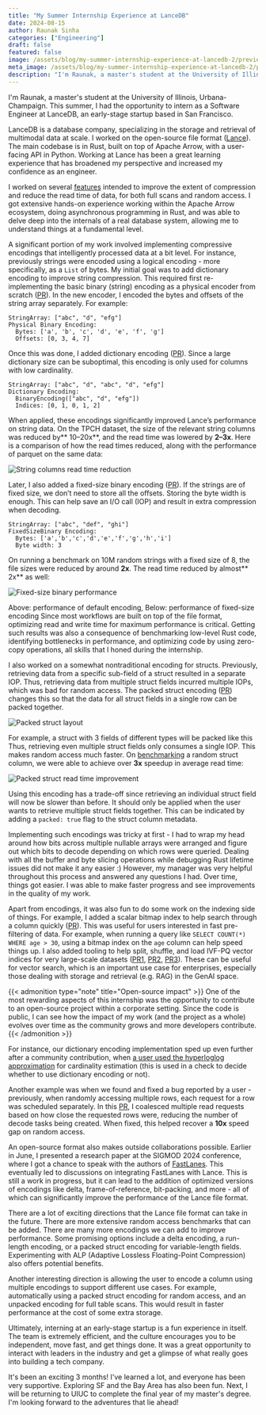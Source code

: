 ```yaml
---
title: "My Summer Internship Experience at LanceDB"
date: 2024-08-15
author: Raunak Sinha
categories: ["Engineering"]
draft: false
featured: false
image: /assets/blog/my-summer-internship-experience-at-lancedb-2/preview-image.png
meta_image: /assets/blog/my-summer-internship-experience-at-lancedb-2/preview-image.png
description: "I'm Raunak, a master's student at the University of Illinois, Urbana-Champaign.  This summer, I had the opportunity to intern as a Software Engineer at LanceDB, an early-stage startup based in San Francisco."
---
```


I'm Raunak, a master's student at the University of Illinois, Urbana-Champaign. This summer, I had the opportunity to intern as a Software Engineer at LanceDB, an early-stage startup based in San Francisco.

LanceDB is a database company, specializing in the storage and retrieval of multimodal data at scale. I worked on the open-source file format ([Lance](https://github.com/lancedb/lance)). The main codebase is in Rust, built on top of Apache Arrow, with a user-facing API in Python. Working at Lance has been a great learning experience that has broadened my perspective and increased my confidence as an engineer.

I worked on several [features](https://github.com/lancedb/lance/commits/main/?author=raunaks13) intended to improve the extent of compression and reduce the read time of data, for both full scans and random access. I got extensive hands-on experience working within the Apache Arrow ecosystem, doing asynchronous programming in Rust, and was able to delve deep into the internals of a real database system, allowing me to understand things at a fundamental level.

A significant portion of my work involved implementing compressive encodings that intelligently processed data at a bit level. For instance, previously strings were encoded using a logical encoding - more specifically, as a `List` of bytes. My initial goal was to add dictionary encoding to improve string compression. This required first re-implementing the basic binary (string) encoding as a physical encoder from scratch ([PR](https://github.com/lancedb/lance/pull/2426)). In the new encoder, I encoded the bytes and offsets of the string array separately. For example:

```text
StringArray: ["abc", "d", "efg"]
Physical Binary Encoding:
  Bytes: ['a', 'b', 'c', 'd', 'e', 'f', 'g']
  Offsets: [0, 3, 4, 7]
```

 Once this was done, I added dictionary encoding ([PR](https://github.com/lancedb/lance/pull/2409)). Since a large dictionary size can be suboptimal, this encoding is only used for columns with low cardinality.

```text
StringArray: ["abc", "d", "abc", "d", "efg"]
Dictionary Encoding:
  BinaryEncoding(["abc", "d", "efg"])
  Indices: [0, 1, 0, 1, 2]
```

When applied, these encodings significantly improved Lance’s performance on string data. On the TPCH dataset, the size of the relevant string columns was reduced by** 10–20x**, and the read time was lowered by **2–3x**. Here is a comparison of how the read times reduced, along with the performance of parquet on the same data:

![String columns read time reduction](/assets/blog/my-summer-internship-experience-at-lancedb-2/Screenshot-2024-08-13-at-9.53.04-AM.png)

Later, I also added a fixed-size binary encoding ([PR](https://github.com/lancedb/lance/pull/2707)). If the strings are of fixed size, we don’t need to store all the offsets. Storing the byte width is enough. This can help save an I/O call (IOP) and result in extra compression when decoding.

```text
StringArray: ["abc", "def", "ghi"]
FixedSizeBinary Encoding:
  Bytes: ['a','b','c','d','e','f','g','h','i']
  Byte width: 3
```

On running a benchmark on 10M random strings with a fixed size of 8, the file sizes were reduced by around **2x**. The read time reduced by almost** 2x** as well:

![Fixed-size binary performance](/assets/blog/my-summer-internship-experience-at-lancedb-2/Screenshot-2024-08-13-at-3.58.20-PM.png)

Above: performance of default encoding, Below: performance of fixed-size encoding
Since most workflows are built on top of the file format, optimizing read and write time for maximum performance is critical. Getting such results was also a consequence of benchmarking low-level Rust code, identifying bottlenecks in performance, and optimizing code by using zero-copy operations, all skills that I honed during the internship.

I also worked on a somewhat nontraditional encoding for structs. Previously, retrieving data from a specific sub-field of a struct resulted in a separate IOP. Thus, retrieving data from multiple struct fields incurred multiple IOPs, which was bad for random access. The packed struct encoding ([PR](https://github.com/lancedb/lance/pull/2593)) changes this so that the data for all struct fields in a single row can be packed together.

![Packed struct layout](/assets/blog/my-summer-internship-experience-at-lancedb-2/Screenshot-2024-08-12-at-1.42.56-PM.png)

For example, a struct with 3 fields of different types will be packed like this
Thus, retrieving even multiple struct fields only consumes a single IOP. This makes random access much faster. On [benchmarking](https://github.com/lancedb/lance/blob/main/python/python/benchmarks/test_packed_struct.py) a random struct column, we were able to achieve over **3x** speedup in average read time:

![Packed struct read time improvement](/assets/blog/my-summer-internship-experience-at-lancedb-2/Screenshot-2024-08-12-at-1.51.44-PM.png)

Using this encoding has a trade-off since retrieving an individual struct field will now be slower than before. It should only be applied when the user wants to retrieve multiple struct fields together. This can be indicated by adding a `packed: true` flag to the struct column metadata.

Implementing such encodings was tricky at first - I had to wrap my head around how bits across multiple nullable arrays were arranged and figure out which bits to decode depending on which rows were queried. Dealing with all the buffer and byte slicing operations while debugging Rust lifetime issues did not make it any easier :) However, my manager was very helpful throughout this process and answered any questions I had. Over time, things got easier. I was able to make faster progress and see improvements in the quality of my work.

Apart from encodings, it was also fun to do some work on the indexing side of things. For example, I added a scalar bitmap index to help search through a column quickly ([PR](https://github.com/lancedb/lance/pull/2560)). This was useful for users interested in fast pre-filtering of data. For example, when running a query like `SELECT COUNT(*) WHERE age > 30`, using a bitmap index on the `age` column can help speed things up. I also added tooling to help split, shuffle, and load IVF-PQ vector indices for very large-scale datasets ([PR1](https://github.com/lancedb/lance/pull/2657), [PR2](https://github.com/lancedb/lance/pull/2670), [PR3](https://github.com/lancedb/lance/pull/2681)). These can be useful for vector search, which is an important use case for enterprises, especially those dealing with storage and retrieval (e.g. RAG) in the GenAI space.

{{< admonition type="note" title="Open-source impact" >}}
One of the most rewarding aspects of this internship was the opportunity to contribute to an open-source project within a corporate setting. Since the code is public, I can see how the impact of my work (and the project as a whole) evolves over time as the community grows and more developers contribute.
{{< /admonition >}}

For instance, our dictionary encoding implementation sped up even further after a community contribution, when [a user used the hyperloglog approximation](https://github.com/lancedb/lance/pull/2555) for cardinality estimation (this is used in a check to decide whether to use dictionary encoding or not).

Another example was when we found and fixed a bug reported by a user - previously, when randomly accessing multiple rows, each request for a row was scheduled separately. In this [PR](https://github.com/lancedb/lance/pull/2636), I coalesced multiple read requests based on how close the requested rows were, reducing the number of decode tasks being created. When fixed, this helped recover a **10x** speed gap on random access.

An open-source format also makes outside collaborations possible. Earlier in June, I presented a research paper at the SIGMOD 2024 conference, where I got a chance to speak with the authors of [FastLanes](https://www.vldb.org/pvldb/vol16/p2132-afroozeh.pdf). This eventually led to discussions on integrating FastLanes with Lance. This is still a work in progress, but it can lead to the addition of optimized versions of encodings like delta, frame-of-reference, bit-packing, and more - all of which can significantly improve the performance of the Lance file format.

There are a lot of exciting directions that the Lance file format can take in the future. There are more extensive random access benchmarks that can be added. There are many more encodings we can add to improve performance. Some promising options include a delta encoding, a run-length encoding, or a packed struct encoding for variable-length fields. Experimenting with ALP (Adaptive Lossless Floating-Point Compression) also offers potential benefits.

Another interesting direction is allowing the user to encode a column using multiple encodings to support different use cases. For example, automatically using a packed struct encoding for random access, and an unpacked encoding for full table scans. This would result in faster performance at the cost of some extra storage.

Ultimately, interning at an early-stage startup is a fun experience in itself. The team is extremely efficient, and the culture encourages you to be independent, move fast, and get things done. It was a great opportunity to interact with leaders in the industry and get a glimpse of what really goes into building a tech company.

It's been an exciting 3 months! I've learned a lot, and everyone has been very supportive. Exploring SF and the Bay Area has also been fun. Next, I will be returning to UIUC to complete the final year of my master's degree. I'm looking forward to the adventures that lie ahead!
